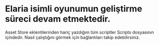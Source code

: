 # Elaria isimli oyunumun geliştirme süreci devam etmektedir. 
Asset Store eklentilerinden hariç yazdığım tüm scriptler Scripts dosyasının içindedir. 
Nasıl çalıştığını görmek için bağlantıları takip edebilirsiniz.
